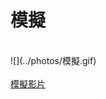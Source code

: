 # 模擬
</br>
![](../photos/模擬.gif)
</br>
</br>
<a href="https://www.youtube.com/watch?v=9OzEeJaSAjw">模擬影片</a>

